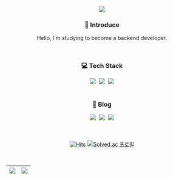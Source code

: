 <div align="center">
<img src="https://capsule-render.vercel.app/api?type=waving&color=auto&height=300&section=header&text=Seunghee%20Lee&fontColor=#&fontSize=90" />

### 👋 Introduce
Hello, I'm studying to become a backend developer.

<br>

### 💻 Tech Stack 
<a>
  <img src="https://img.shields.io/badge/Java-007396?style=flat-square&logo=Java&logoColor=white">&nbsp
  <img src="https://img.shields.io/badge/SpringBoot-6DB33F?style=flat-square&logo=SpringBoot&logoColor=white"/>&nbsp
  <img src="https://img.shields.io/badge/Python-3776AB?style=flat-square&logo=Python&logoColor=white"/></a>
</a>
<br><br>

### 🌿 Blog
<p align="center">
  <a href="https://velog.io/@leeseunghee00"><img src="https://img.shields.io/badge/Velog-11B48A?style=flat-square&logo=Vimeo&logoColor=white&link=https://velog.io/@leeseunghee00"/></a>&nbsp
  <a href="https://www.instagram.com/leesxxnghee/"><img src="https://img.shields.io/badge/Instagram-E4405F?style=flat-square&logo=Instagram&logoColor=white&link=https://www.instagram.com/leesxxnghee/"/></a>&nbsp
  <a href="mailto:lsh9246@gmail.com"><img src="https://img.shields.io/badge/Gmail-d14836?style=flat-square&logo=Gmail&logoColor=white&link=lsh9246@gmail.com"/></a>
</p>

<br>

#### 
[![Hits](https://hits.seeyoufarm.com/api/count/incr/badge.svg?url=https%3A%2F%2Fgithub.com%2Fleeseunghee00%2Fhit-counter&count_bg=%23ff7b7b&title_bg=%23555555&icon=github.svg&icon_color=%23FFFFFF&title=Github&edge_flat=false)](https://hits.seeyoufarm.com) [![Solved.ac
프로필](http://mazassumnida.wtf/api/mini/generate_badge?boj=lsh9246)](https://solved.ac/lsh9246)

<br>

| <a href="https://github.com/leeseunghee00/github-readme-stats"><img src="https://github-readme-stats.vercel.app/api?username=leeseunghee00&theme=algolia&show_icons=true" /></a> | <a href="https://github.com/leeseunghee00/github-readme-stats"><img src="https://github-readme-stats.vercel.app/api/top-langs/?username=leeseunghee00&layout=compact&theme=algolia" /></a> |
| ------------- | ------------- |
